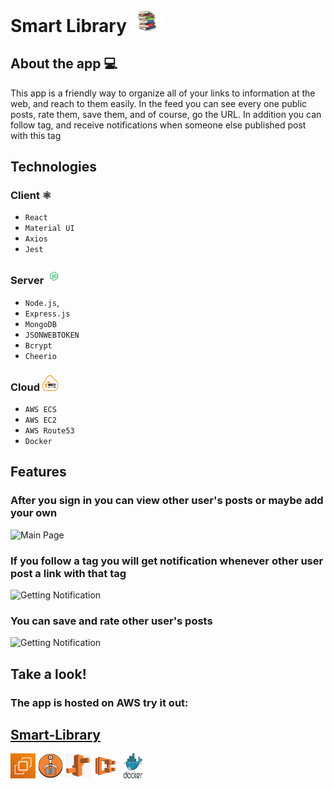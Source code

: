 # Smart Library <img src="./client/public/ReadMeFiles/large_v-trans.png" alt="drawing" width="50"/>

## About the app 💻

This app is a friendly way to organize all of your links to information at the web, and reach to them easily.
In the feed you can see every one public posts, rate them, save them, and of course, go the URL.
In addition you can follow tag, and receive notifications when someone else published post with this tag

## Technologies

### Client ⚛️

- `React`
- `Material UI`
- `Axios`
- `Jest`

### Server <img src="./client/public/ReadMeFiles/NodeJS.png" alt="drawing" width="25" height="25"/>

- `Node.js`,
- `Express.js`
- `MongoDB`
- `JSONWEBTOKEN`
- `Bcrypt`
- `Cheerio`

### Cloud <img src="./client/public/ReadMeFiles/aws.png" alt="drawing" width="25" height="25"/>

- `AWS ECS`
- `AWS EC2`
- `AWS Route53`
- `Docker`

## Features

### After you sign in you can view other user's posts or maybe add your own

![Main Page](./client/public/ReadMeFiles/Animation1.gif)

### If you follow a tag you will get notification whenever other user post a link with that tag

![Getting Notification](./client/public/ReadMeFiles/Animation2.gif)

### You can save and rate other user's posts

![Getting Notification](./client/public/ReadMeFiles/Animation3.gif)

## Take a look!

### The app is hosted on AWS try it out:

## [Smart-Library](http://app.smartlibrary.link:8080)

<img src="./client/public/ReadMeFiles/Amazon-EC2.png" alt="drawing" width="40" height="40"/>
<img src="./client/public/ReadMeFiles/Amazon-ECR.png" alt="drawing" width="40" height="40"/>
<img src="./client/public/ReadMeFiles/Amazon-Route53.png" alt="drawing" width="40" height="40"/>
<img src="./client/public/ReadMeFiles/AWS-ECS.png" alt="drawing" width="40" height="40"/>
<img src="./client/public/ReadMeFiles/Docker.png" alt="drawing" width="40" height="40"/>
